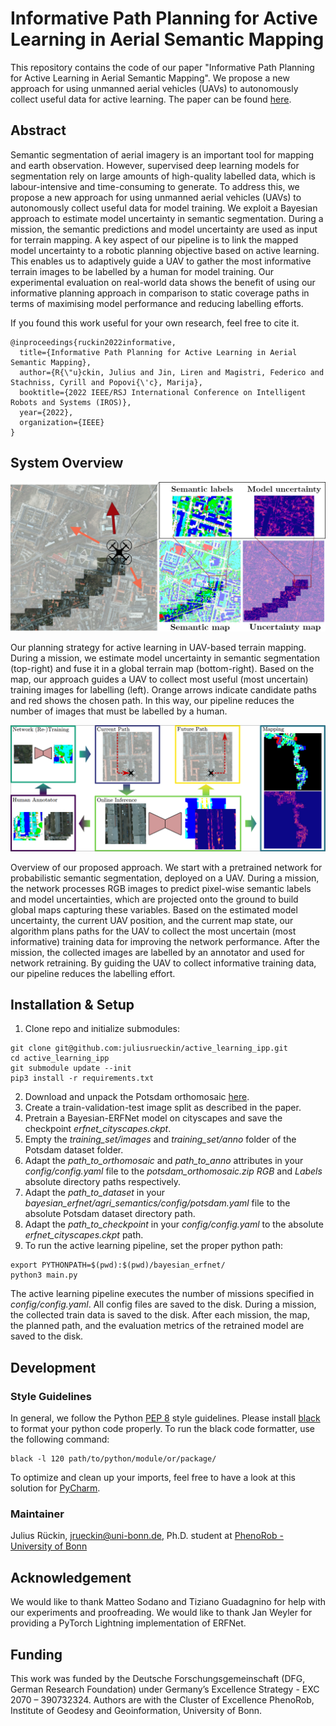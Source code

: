 # Informative Path Planning for Active Learning in Aerial Semantic Mapping

This repository contains the code of our paper "Informative Path Planning for Active Learning in
Aerial Semantic Mapping". We propose a new approach for using unmanned aerial vehicles (UAVs) to
autonomously collect useful data for active learning.
The paper can be found [here](https://arxiv.org/pdf/2203.01652.pdf).

## Abstract

Semantic segmentation of aerial imagery is an
important tool for mapping and earth observation. However,
supervised deep learning models for segmentation rely on large
amounts of high-quality labelled data, which is labour-intensive
and time-consuming to generate. To address this, we propose
a new approach for using unmanned aerial vehicles (UAVs) to
autonomously collect useful data for model training. We exploit
a Bayesian approach to estimate model uncertainty in semantic
segmentation. During a mission, the semantic predictions and
model uncertainty are used as input for terrain mapping. A key
aspect of our pipeline is to link the mapped model uncertainty
to a robotic planning objective based on active learning. This
enables us to adaptively guide a UAV to gather the most
informative terrain images to be labelled by a human for
model training. Our experimental evaluation on real-world data
shows the benefit of using our informative planning approach
in comparison to static coverage paths in terms of maximising
model performance and reducing labelling efforts.

If you found this work useful for your own research, feel free to cite it.
```commandline
@inproceedings{ruckin2022informative,
  title={Informative Path Planning for Active Learning in Aerial Semantic Mapping},
  author={R{\"u}ckin, Julius and Jin, Liren and Magistri, Federico and Stachniss, Cyrill and Popovi{\'c}, Marija},
  booktitle={2022 IEEE/RSJ International Conference on Intelligent Robots and Systems (IROS)},
  year={2022},
  organization={IEEE}
}
```

## System Overview

![Teaser](docs/teaser.png)

Our planning strategy for active learning in UAV-based terrain mapping. During a mission, we 
estimate model uncertainty in semantic segmentation (top-right) and fuse it in a global terrain 
map (bottom-right). Based on the map, our approach guides a UAV to collect most useful (most 
uncertain) training images for labelling (left). Orange arrows indicate candidate paths and red 
shows the chosen path. In this way, our pipeline reduces the number of images that must be 
labelled by a human.

![System Overview](docs/overview.png)

Overview of our proposed approach. We start with a pretrained network for probabilistic semantic
segmentation, deployed on a UAV. During a mission, the network processes RGB images to predict
pixel-wise semantic labels and model uncertainties, which are projected onto the ground to build 
global maps capturing these variables. Based on the estimated model uncertainty, the current UAV 
position, and the current map state, our algorithm plans paths for the UAV to collect the most 
uncertain (most informative) training data for improving the network performance. 
After the mission, the collected images are labelled by an annotator and used for network 
retraining. By guiding the UAV to collect informative training data, our pipeline reduces the 
labelling effort.

## Installation & Setup

1. Clone repo and initialize submodules:
```commandline
git clone git@github.com:juliusrueckin/active_learning_ipp.git
cd active_learning_ipp
git submodule update --init
pip3 install -r requirements.txt
```
2. Download and unpack the Potsdam orthomosaic [here](https://www.isprs.org/education/benchmarks/UrbanSemLab/2d-sem-label-potsdam.aspx).
3. Create a train-validation-test image split as described in the paper.
4. Pretrain a Bayesian-ERFNet model on cityscapes and save the checkpoint *erfnet_cityscapes.ckpt*.
5. Empty the *training_set/images* and *training_set/anno* folder of the Potsdam dataset folder.
6. Adapt the *path_to_orthomosaic* and *path_to_anno* attributes in your *config/config.yaml* file to the *potsdam_orthomosaic.zip* *RGB* and *Labels* absolute directory paths respectively.
7. Adapt the *path_to_dataset* in your *bayesian_erfnet/agri_semantics/config/potsdam.yaml* file to the absolute Potsdam dataset directory path.
8. Adapt the *path_to_checkpoint* in your *config/config.yaml* to the absolute *erfnet_cityscapes.ckpt* path.
9. To run the active learning pipeline, set the proper python path:
```commandline
export PYTHONPATH=$(pwd):$(pwd)/bayesian_erfnet/
python3 main.py
```

The active learning pipeline executes the number of missions specified in *config/config.yaml*.
All config files are saved to the disk. During a mission, the collected train data is saved to the disk.
After each mission, the map, the planned path, and the evaluation metrics of the retrained model
are saved to the disk.

## Development

### Style Guidelines

In general, we follow the Python [PEP 8](https://www.python.org/dev/peps/pep-0008/) style guidelines. Please install [black](https://pypi.org/project/black/) to format your python code properly.
To run the black code formatter, use the following command:

```commandline
black -l 120 path/to/python/module/or/package/
```

To optimize and clean up your imports, feel free to have a look at this solution for [PyCharm](https://www.jetbrains.com/pycharm/guide/tips/optimize-imports/).

### Maintainer

Julius Rückin, [jrueckin@uni-bonn.de](mailto:jrueckin@uni-bonn.de), Ph.D. student at [PhenoRob - University of Bonn](https://www.phenorob.de/)

## Acknowledgement

We would like to thank Matteo Sodano and Tiziano Guadagnino for help with our experiments and 
proofreading. We would like to thank Jan Weyler for providing a PyTorch Lightning implementation 
of ERFNet.

## Funding

This work was funded by the Deutsche Forschungsgemeinschaft (DFG,
German Research Foundation) under Germany’s Excellence Strategy - EXC
2070 – 390732324. Authors are with the Cluster of Excellence PhenoRob,
Institute of Geodesy and Geoinformation, University of Bonn.